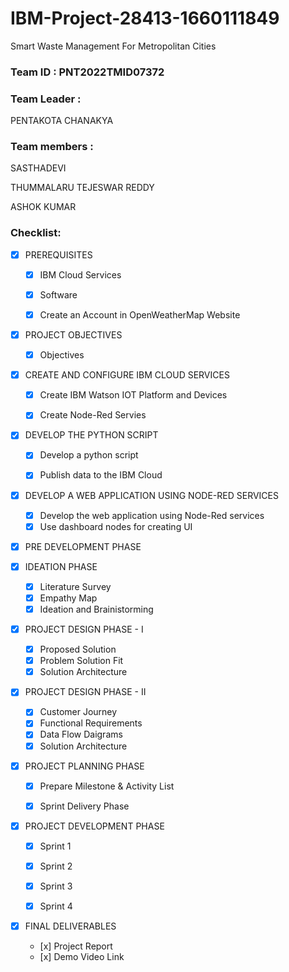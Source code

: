 # IBM-Project-28413-1660111849

Smart Waste Management For Metropolitan Cities

### Team ID : PNT2022TMID07372

### Team Leader : 
PENTAKOTA CHANAKYA

### Team members : 
SASTHADEVI

THUMMALARU TEJESWAR REDDY

ASHOK KUMAR

### Checklist:

- [x] PREREQUISITES
  - [X] IBM Cloud Services
  - [x] Software
  - [x] Create an Account in OpenWeatherMap Website


- [x] PROJECT OBJECTIVES
  - [x] Objectives


- [x] CREATE AND CONFIGURE IBM CLOUD SERVICES
  - [x] Create IBM Watson IOT Platform and Devices
  - [x] Create Node-Red Servies


- [x] DEVELOP THE PYTHON SCRIPT
  - [x] Develop a python script
  - [x] Publish data to the IBM Cloud
  

- [x] DEVELOP A WEB APPLICATION USING NODE-RED SERVICES
  - [x] Develop the web application using Node-Red services
  - [x] Use dashboard nodes for creating UI

- [x] PRE DEVELOPMENT PHASE
 
- [x] IDEATION PHASE
  - [x] Literature Survey 
  - [x] Empathy Map 
  - [x] Ideation and Brainistorming
- [x] PROJECT DESIGN PHASE - I
  - [x] Proposed Solution 
  - [x] Problem Solution Fit
  - [x] Solution Architecture
- [x] PROJECT DESIGN PHASE  - II
  - [x] Customer Journey
  - [x] Functional Requirements
  - [x] Data Flow Daigrams
  - [x] Solution Architecture
- [x] PROJECT PLANNING PHASE
  - [x] Prepare Milestone & Activity List
  - [x] Sprint Delivery Phase


- [x] PROJECT DEVELOPMENT PHASE
  - [x] Sprint 1
  - [x] Sprint 2
  - [x] Sprint 3
  - [x] Sprint 4
  
  
- [x] FINAL DELIVERABLES
  - [x] Project Report
  - [x] Demo Video Link

